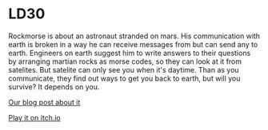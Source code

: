 LD30
====

Rockmorse is about an astronaut stranded on mars. His communication with earth is broken in a way he can receive messages from but can send any to earth. Engineers on earth suggest him to write answers to their questions by arranging martian rocks as morse codes, so they can look at it from satelites. But satelite can only see you when it's daytime. Than as you communicate, they find out ways to get you back to earth, but will you survive? It depends on you.

[Our blog post about it](http://superdamage.com/post/96195900145/rockmorse)

[Play it on itch.io](http://superdamage.itch.io/rockmorse)

